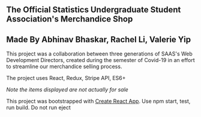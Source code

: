 ## The Official Statistics Undergraduate Student Association's Merchandice Shop
## Made By Abhinav Bhaskar, Rachel Li, Valerie Yip

This project was a collaboration between three generations of SAAS's Web Development Directors, created during the semester of Covid-19 in an effort to streamline our merchandice selling process.

The project uses React, Redux, Stripe API, ES6+

*Note the items displayed are not actually for sale*

This project was bootstrapped with [Create React App](https://github.com/facebook/create-react-app).
Use npm start, test, run build. Do not run eject
